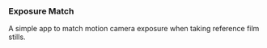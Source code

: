 ### Exposure Match

A simple app to match motion camera exposure when taking reference film stills.
